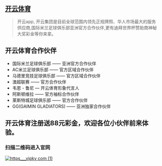 ## [开云体育](https://www.vipky.com)
> 开云app, 开云集团是目前全球范围内领先正规牌照、华人市场最大的服务供应商,国际米兰足球俱乐部亚洲官方合作伙伴,更有迪拜世界杯赞助商神秘大奖彩金等你来拿。

## 开云体育合作伙伴
- 国际米兰足球俱乐部 —— 亚洲官方合作伙伴
- AC米兰足球俱乐部 —— 官方区域合作伙伴
- 马德里竞技足球俱乐部 —— 官方区域合作伙伴
- 澳超联赛 —— 官方合作伙伴
- 韦恩 - 鲁尼  — 开云体育形象代言人
- 阿斯顿维拉 —— 官方袖标合作伙伴
- 莱斯特城足球俱乐部 —— 官方合作伙伴
- GG(GAIMIN GLADIATORS) —— 亚洲独家合作伙伴

## 开云体育注册送88元彩金，欢迎各位小伙伴前来体验。 
### 扫描二维码进入官网
[![https___vipky com (1)](https://user-images.githubusercontent.com/115446249/194806393-f2aaaf7f-21dc-406e-9e9a-8008c7ca73f8.png)](https://www.vipky.com)


